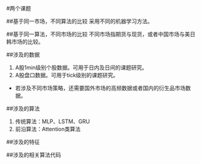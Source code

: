 
#两个课题  

##基于同一市场，不同算法的比较
采用不同的机器学习方法。

##基于同一算法，不同市场的比较
不同市场指期货与现货，或者中国市场与美日韩市场的比较。

##涉及的数据  
1. A股1min级别个股数据。可用于日内及日间的课题研究。  
2. A股盘口数据。可用于tick级别的课题研究。  
* 若涉及不同市场策略，还需要国外市场的高频数据或者国内的衍生品市场数据。  

##涉及的算法  
1. 传统算法：MLP、LSTM、GRU
2. 前沿算法：Attention类算法

##涉及的特征

##涉及的相关算法代码
